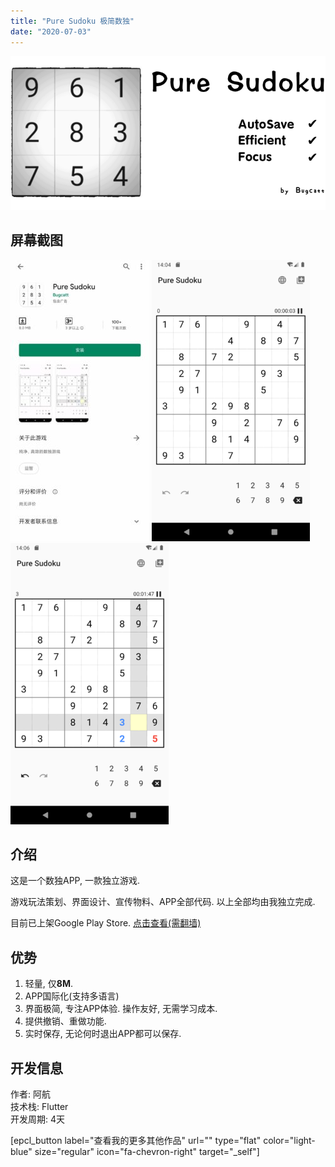 ```yaml
---
title: "Pure Sudoku 极简数独"
date: "2020-07-03"
---
```


![](images/Pure_Sudoku_banner.png)

## 屏幕截图

![Pure Sudoku Play Store ScreenShot](images/Pure-Sudoku-Play-Store-ScreenShot-222x450.jpg) ![](images/Pure_Sudoku-ScreenShot_01-253x450.png) ![](images/Pure_Sudoku-ScreenShot_2-253x450.png)

## 介绍

这是一个数独APP, 一款独立游戏.

游戏玩法策划、界面设计、宣传物料、APP全部代码. 以上全部均由我独立完成.

目前已上架Google Play Store. [点击查看(需翻墙)](https://play.google.com/store/apps/details?id=com.bugcatt.pure_sudoku)

## 优势

1. 轻量, 仅**8M**.
2. APP国际化(支持多语言)
3. 界面极简, 专注APP体验. 操作友好, 无需学习成本.
4. 提供撤销、重做功能.
5. 实时保存, 无论何时退出APP都可以保存.

## 开发信息

作者: 阿航  
技术栈: Flutter  
开发周期: 4天

\[epcl\_button label="查看我的更多其他作品" url="" type="flat" color="light-blue" size="regular" icon="fa-chevron-right" target="\_self"\]
